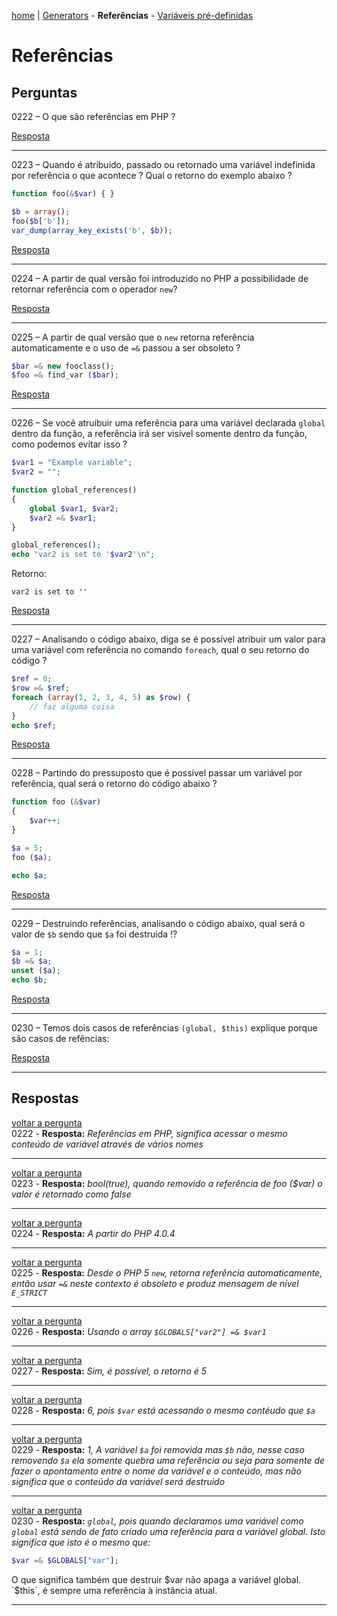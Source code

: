 [home](https://github.com/luk4z7/questionnairePHP/blob/master/pt_br/referencia-linguagem/home.md) | [Generators](https://github.com/luk4z7/questionnairePHP/blob/master/pt_br/referencia-linguagem/generators.md) - **Referências** - [Variáveis pré-definidas](https://github.com/luk4z7/questionnairePHP/blob/master/pt_br/referencia-linguagem/variaveis-pre-definidas.md)


Referências
===========

Perguntas
---------

<a name="back0222">0222</a> – O que são referências em PHP ?

<a href="#0222">Resposta</a>
***


<a name="back0223">0223</a> – Quando é atribuido, passado ou retornado uma variável indefinida por referência o que acontece ? 
Qual o retorno do exemplo abaixo ?

```php
function foo(&$var) { }

$b = array();
foo($b['b']);
var_dump(array_key_exists('b', $b));
```

<a href="#0223">Resposta</a>
***


<a name="back0224">0224</a> – A partir de qual versão foi introduzido no PHP a possibilidade de retornar referência com o operador `new`?

<a href="#0224">Resposta</a>
***


<a name="back0225">0225</a> – A partir de qual versão que o `new` retorna referência automaticamente e o uso de `=&` passou a ser obsoleto ?

```php
$bar =& new fooclass();
$foo =& find_var ($bar);
```

<a href="#0225">Resposta</a>
***


<a name="back0226">0226</a> – Se você atruibuir uma referência para uma variável declarada `global` dentro da função, a 
referência irá ser visível somente dentro da função, como podemos evitar isso ?

```php
$var1 = "Example variable";
$var2 = "";

function global_references()
{
    global $var1, $var2;
    $var2 =& $var1;
}

global_references();
echo "var2 is set to '$var2'\n";
```

Retorno:

    var2 is set to ''

<a href="#0226">Resposta</a>
***


<a name="back0227">0227</a> – Analisando o código abaixo, diga se é possível atribuir um valor para uma variável com referência 
no comando `foreach`, qual o seu retorno do código ?

```php
$ref = 0;
$row =& $ref;
foreach (array(1, 2, 3, 4, 5) as $row) {
    // faz alguma coisa
}
echo $ref;
```

<a href="#0227">Resposta</a>
***


<a name="back0228">0228</a> – Partindo do pressuposto que é possível passar um variável por referência, qual será o retorno do 
código abaixo ?

```php
function foo (&$var)
{
    $var++;
}

$a = 5;
foo ($a);

echo $a;
```

<a href="#0228">Resposta</a>
***


<a name="back0229">0229</a> – Destruindo referências, analisando o código abaixo, qual será o valor de `$b` sendo que `$a` foi destruida !?

```php
$a = 1;
$b =& $a;
unset ($a);
echo $b;
```

<a href="#0229">Resposta</a>
***


<a name="back0230">0230</a> – Temos dois casos de referências `(global, $this)` explique porque são casos de refências:

<a href="#0230">Resposta</a>
***



Respostas
---------

<a href="#back0222">voltar a pergunta</a><br/>
<a name="0222">0222</a> - **Resposta:** _Referências em PHP, significa acessar o mesmo conteúdo de variável através de vários nomes_

***


<a href="#back0223">voltar a pergunta</a><br/>
<a name="0223">0223</a> - **Resposta:** _bool(true), quando removido a referência de foo ($var) o valor é retornado como false_

***


<a href="#back0224">voltar a pergunta</a><br/>
<a name="0224">0224</a> - **Resposta:** _A partir do PHP 4.0.4_

***


<a href="#back0225">voltar a pergunta</a><br/>
<a name="0225">0225</a> - **Resposta:** _Desde o PHP 5 `new`, retorna referência automaticamente, então  usar `=&` neste contexto 
é obsoleto e produz mensagem de nível `E_STRICT`_

***


<a href="#back0226">voltar a pergunta</a><br/>
<a name="0226">0226</a> - **Resposta:** _Usando o array `$GLOBALS["var2"] =& $var1`_

***


<a href="#back0227">voltar a pergunta</a><br/>
<a name="0227">0227</a> - **Resposta:** _Sim, é possível, o retorno é 5_

***


<a href="#back0228">voltar a pergunta</a><br/>
<a name="0228">0228</a> - **Resposta:** _6, pois `$var` está acessando o mesmo contéudo que `$a`_

***


<a href="#back0229">voltar a pergunta</a><br/>
<a name="0229">0229</a> - **Resposta:** _1, A variável `$a` foi removida mas `$b` não, nesse caso removendo `$a` ela somente 
quebra uma referência ou seja para somente de fazer o apontamento entre o nome da variável e o conteúdo, mas não significa que o 
conteúdo da variável será destruido_

***


<a href="#back0230">voltar a pergunta</a><br/>
<a name="0230">0230</a> - **Resposta:** _`global`, pois quando declaramos uma variável como `global` está sendo de fato criado 
uma referência para a variável global. Isto significa que isto é o mesmo que:_

```php
$var =& $GLOBALS["var"];
```

O que significa também que destruir $var não apaga a variável global.
`$this`, é sempre uma referência à instância atual.

***


